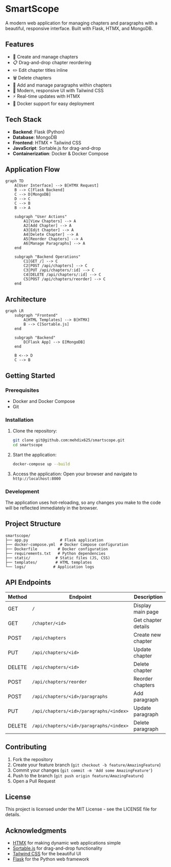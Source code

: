 # SmartScope

A modern web application for managing chapters and paragraphs with a beautiful, responsive interface. Built with Flask, HTMX, and MongoDB.

## Features

- 📝 Create and manage chapters
- 📋 Drag-and-drop chapter reordering
- ✏️ Edit chapter titles inline
- 🗑️ Delete chapters
- 📄 Add and manage paragraphs within chapters
- 🎨 Modern, responsive UI with Tailwind CSS
- ⚡ Real-time updates with HTMX
- 🐳 Docker support for easy deployment

## Tech Stack

- **Backend**: Flask (Python)
- **Database**: MongoDB
- **Frontend**: HTMX + Tailwind CSS
- **JavaScript**: Sortable.js for drag-and-drop
- **Containerization**: Docker & Docker Compose

## Application Flow

```mermaid
graph TD
    A[User Interface] --> B[HTMX Request]
    B --> C[Flask Backend]
    C --> D[MongoDB]
    D --> C
    C --> B
    B --> A

    subgraph "User Actions"
        A1[View Chapters] --> A
        A2[Add Chapter] --> A
        A3[Edit Chapter] --> A
        A4[Delete Chapter] --> A
        A5[Reorder Chapters] --> A
        A6[Manage Paragraphs] --> A
    end

    subgraph "Backend Operations"
        C1[GET /] --> C
        C2[POST /api/chapters] --> C
        C3[PUT /api/chapters/:id] --> C
        C4[DELETE /api/chapters/:id] --> C
        C5[POST /api/chapters/reorder] --> C
    end
```

## Architecture

```mermaid
graph LR
    subgraph "Frontend"
        A[HTML Templates] --> B[HTMX]
        B --> C[Sortable.js]
    end

    subgraph "Backend"
        D[Flask App] --> E[MongoDB]
    end

    B <--> D
    C --> B
```

## Getting Started

### Prerequisites

- Docker and Docker Compose
- Git

### Installation

1. Clone the repository:
   ```bash
   git clone git@github.com:mehdix625/smartscope.git
   cd smartscope
   ```

2. Start the application:
   ```bash
   docker-compose up --build
   ```

3. Access the application:
   Open your browser and navigate to `http://localhost:8000`

### Development

The application uses hot-reloading, so any changes you make to the code will be reflected immediately in the browser.

## Project Structure

```
smartscope/
├── app.py              # Flask application
├── docker-compose.yml  # Docker Compose configuration
├── Dockerfile         # Docker configuration
├── requirements.txt   # Python dependencies
├── static/           # Static files (JS, CSS)
├── templates/        # HTML templates
└── logs/            # Application logs
```

## API Endpoints

| Method | Endpoint | Description |
|--------|----------|-------------|
| GET | `/` | Display main page |
| GET | `/chapter/<id>` | Get chapter details |
| POST | `/api/chapters` | Create new chapter |
| PUT | `/api/chapters/<id>` | Update chapter |
| DELETE | `/api/chapters/<id>` | Delete chapter |
| POST | `/api/chapters/reorder` | Reorder chapters |
| POST | `/api/chapters/<id>/paragraphs` | Add paragraph |
| PUT | `/api/chapters/<id>/paragraphs/<index>` | Update paragraph |
| DELETE | `/api/chapters/<id>/paragraphs/<index>` | Delete paragraph |

## Contributing

1. Fork the repository
2. Create your feature branch (`git checkout -b feature/AmazingFeature`)
3. Commit your changes (`git commit -m 'Add some AmazingFeature'`)
4. Push to the branch (`git push origin feature/AmazingFeature`)
5. Open a Pull Request

## License

This project is licensed under the MIT License - see the LICENSE file for details.

## Acknowledgments

- [HTMX](https://htmx.org/) for making dynamic web applications simple
- [Sortable.js](https://github.com/SortableJS/Sortable) for drag-and-drop functionality
- [Tailwind CSS](https://tailwindcss.com/) for the beautiful UI
- [Flask](https://flask.palletsprojects.com/) for the Python web framework 